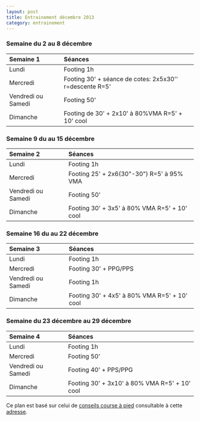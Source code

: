 ```yaml
---
layout: post
title: Entrainement décembre 2013
category: entrainement
---
```


### Semaine du 2 au 8 décembre

**Semaine 1**         | **Séances**
:---------------------|:-------------------------------------------------
Lundi                 | Footing 1h
Mercredi              | Footing 30' + séance de cotes: 2x5x30'' r=descente R=5'
Vendredi ou Samedi    | Footing 50'
Dimanche              | Footing de 30' + 2x10' à 80%VMA R=5' + 10' cool

### Semaine 9 du au 15 décembre

**Semaine 2**         | **Séances**
:---------------------|:-------------------------------------------------
Lundi                 | Footing 1h
Mercredi              | Footing 25' + 2x6(30"-30") R=5' à 95% VMA
Vendredi ou Samedi    | Footing 50'
Dimanche              | Footing 30' + 3x5' à 80% VMA R=5' + 10' cool

### Semaine 16 du au 22 décembre

**Semaine 3**         | **Séances**
:---------------------|:-------------------------------------------------
Lundi                 | Footing 1h
Mercredi              | Footing 30' + PPG/PPS
Vendredi ou Samedi    | Footing 1h
Dimanche              | Footing 30' + 4x5' à 80% VMA R=5' + 10' cool

### Semaine du 23 décembre au 29 décembre

**Semaine 4**         | **Séances**
:---------------------|:-------------------------------------------------
Lundi                 | Footing 1h
Mercredi              | Footing 50'
Vendredi ou Samedi    | Footing 40' + PPS/PPG
Dimanche              | Footing 30' + 3x10' à 80% VMA R=5' + 10' cool


Ce plan est basé sur celui de [conseils course à pied][1] consultable à
cette [adresse][2].

[1]: http://www.conseils-courseapied.com/
[2]: http://www.conseils-courseapied.com/plans-entrainement/plan-entrainement-cross-country-phase1.html
